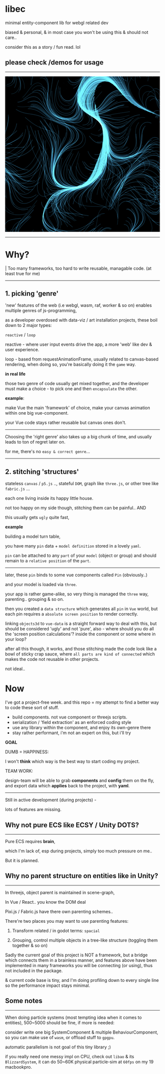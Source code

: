 # libec
minimal entity-component lib for webgl related dev

biased & personal, & in most case you won't be using this & should not care..

consider this as a story / fun read. lol


## please check /demos for usage
---
![capture](demos/capture.png)

---

# Why?
| Too many frameworks, too hard to write reusable, managable code. (at least true for me)


---

## 1. picking 'genre'

'new' features of the web (i.e webgl, wasm, raf, worker & so on) enables multiple genres of js-programming, 

as a developer overdosed with data-viz / art installation projects, these boil down to 2 major types:

`reactive` / `loop`

reactive - where user input events drive the app, a more 'web' like dev & user experience.

loop - based from requestAnimationFrame, usually related to canvas-based rendering, when doing so, you're basically doing it the `game` way.


**in real life**

those two genre of code usually get mixed together, and the developer must make a choice - to pick one and then `encapsulate` the other.

**example**:

make Vue the main 'framework' of choice, make your canvas animation within one big vue-component.

your Vue code stays rather reusable but canvas ones don't.


---

Choosing the 'right genre' also takes up a big chunk of time, and usually leads to ton of regret later on.

for me, there's no `easy & correct genre`... 

---

## 2. stitching 'structures'

stateless `canvas` / `p5.js` .., stateful `DOM`, graph like `three.js`, or other tree like `fabric.js` ...

each one living inside its happy little house.

not too happy on my side though, stitching them can be painful..
AND

this usually gets `ugly` quite fast, 

**example** 

building a model turn table,

you have many `pin` data + `model definition` stored in a lovely `yaml`.

`pin` can be attached to any `part` of your `model` (object or group) and should remain to a `relative position` of the `part`.

---

later, these `pin` binds to some vue components called `Pin` (obviously..)

and your model is loaded via `three`.

your app is rather game-alike, so very thing is managed the `three` way, parenting.. grouping & so on.

then you created a `data structure` which generates all `pin` in `Vue` world, but each pin requires a `absolute screen position` to render correctly.

linking `objects3d` to `vue-data` is a straight forward way to deal with this, but should be considered 'ugly' and not 'pure', also - where should you do all the 'screen position calculations'? inside the component or some where in your loop?

after all this though, it works, and those stitching made the code look like a bowl of sticky crap sauce, where `all parts are kind of connected` which makes the code not reusable in other projects.

not ideal..



# Now

I've got a project-free week. and this repo = my attempt to find a better way to code these sort of stuff.

- build components. not vue component or threejs scripts.
- serialization / 'field extraction' as an enforced coding style
- use any library within the component, and enjoy its own-genre there
- stay rather performant, i'm not an expert on this, but i'll try

**GOAL**

DUMB = HAPPINESS:

I won't **think** which way is the best way to start coding my project.

TEAM WORK:

design-team will be able to grab **components** and **config** them on the fly, and export data which **applies** back to the project, with **yaml**.



----

Still in active development (during projects) - 

lots of features are missing.


## Why not pure ECS like ECSY / Unity DOTS?
---
Pure ECS requires **brain**, 

which I'm lack of, esp during projects, simply too much pressure on me..

But it is planned.


## Why no parent structure on entities like in Unity?
---
In threejs, object parent is maintained in scene-graph, 

In Vue / React.. you know the DOM deal

Pixi.js / Fabric.js have there own parenting schemes.. 

There're two places you may want to use parenting features:

1. Transform related / in godot terms: `spacial`

2. Grouping, control multiple objects in a tree-like structure (toggling them together & so on)

Sadly the current goal of this project is NOT a framework, but a bridge which connects them in a brainless manner, and features above have been implemented in many frameworks you will be connecting (or using), thus not included in the package.

& current code base is tiny, and I'm doing profiling down to every single line so the performance impact stays minimal.


## Some notes
---

When doing particle systems (most tempting idea when it comes to entities), 500~5000 should be fine, if more is needed:

consider write one big SystemComponent & multiple BehaviourComponent, so you can make use of `wasm`, or offload stuff to `gpgpu`. 

automatic parallelism is not goal of this tiny library ;)

if you really need one messy impl on CPU, check out `libao` & its `BlizzardSystem`, it can do 50~60K physical particle-sim at `60fps` on my 19 macbookpro.

